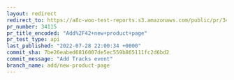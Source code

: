 ```yaml
---
layout: redirect
redirect_to: https://a8c-woo-test-reports.s3.amazonaws.com/public/pr/34115/api/index.html
pr_number: 34115
pr_title_encoded: "Add%2F42+new+product+page"
pr_test_type: api
last_published: "2022-07-28 22:00:34 +0000"
commit_sha: 7be26eabed6816007de5ec559b865111fc2d6bd2
commit_message: "Add Tracks event"
branch_name: add/new-product-page
---
```


